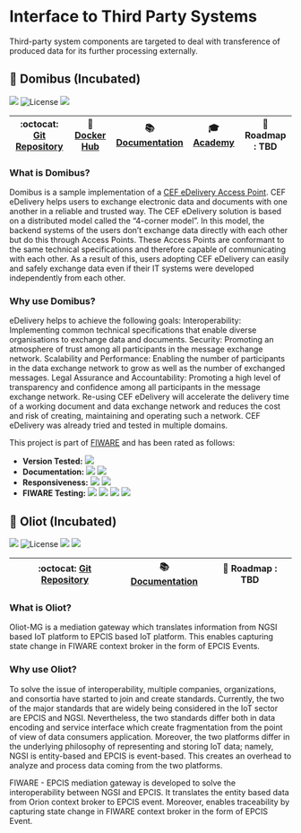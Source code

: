 # Interface to Third Party Systems

Third-party system components are targeted to deal with transference of produced data for its further processing
externally.

## :seedling: Domibus (Incubated)

[![](https://nexus.lab.fiware.org/repository/raw/public/badges/chapters/third-party.svg)](./README.md)
![License](https://img.shields.io/badge/license-EUPL--1.2-orange) ![](https://img.shields.io/badge/tag-5.0-blue.svg)

| :octocat: [Git Repository](https://ec.europa.eu/cefdigital/code/projects/EDELIVERY/repos/domibus) | :whale: [Docker Hub](https://hub.docker.com/r/fiware/domibus-tomcat/) | :books: [Documentation](https://ec.europa.eu/cefdigital/wiki/display/CEFDIGITAL/Domibus) | :mortar_board: [Academy](https://fiware-academy.readthedocs.io/en/latest/third-party/domibus) | :dart: Roadmap : **TBD** |
| ------------------------------------------------------------------------------------------------- | --------------------------------------------------------------------- | ---------------------------------------------------------------------------------------- | --------------------------------------------------------------------------------------------- | ------------------------ |


### What is Domibus?

Domibus is a sample implementation of a
[CEF eDelivery Access Point](https://ec.europa.eu/cefdigital/wiki/display/CEFDIGITAL/Access+Point+software). CEF
eDelivery helps users to exchange electronic data and documents with one another in a reliable and trusted way. The CEF
eDelivery solution is based on a distributed model called the “4-corner model”. In this model, the backend systems of
the users don’t exchange data directly with each other but do this through Access Points. These Access Points are
conformant to the same technical specifications and therefore capable of communicating with each other. As a result of
this, users adopting CEF eDelivery can easily and safely exchange data even if their IT systems were developed
independently from each other.

### Why use Domibus?

eDelivery helps to achieve the following goals: Interoperability: Implementing common technical specifications that
enable diverse organisations to exchange data and documents. Security: Promoting an atmosphere of trust among all
participants in the message exchange network. Scalability and Performance: Enabling the number of participants in the
data exchange network to grow as well as the number of exchanged messages. Legal Assurance and Accountability: Promoting
a high level of transparency and confidence among all participants in the message exchange network. Re-using CEF
eDelivery will accelerate the delivery time of a working document and data exchange network and reduces the cost and
risk of creating, maintaining and operating such a network. CEF eDelivery was already tried and tested in multiple
domains.

This project is part of [FIWARE](https://fiware.org/) and has been rated as follows:

-   **Version Tested:**
    ![](https://img.shields.io/badge/dynamic/json.svg?label=Version&url=https://fiware.github.io/catalogue/json/domibus.json&query=$.version&colorB=blue)
-   **Documentation:**
    ![](https://img.shields.io/badge/dynamic/json.svg?label=Completeness&url=https://fiware.github.io/catalogue/json/domibus.json&query=$.docCompleteness&colorB=blue)
    ![](https://img.shields.io/badge/dynamic/json.svg?label=Usability&url=https://fiware.github.io/catalogue/json/domibus.json&query=$.docSoundness&colorB=blue)
-   **Responsiveness:**
    ![](https://img.shields.io/badge/dynamic/json.svg?label=Time%20to%20Respond&url=https://fiware.github.io/catalogue/json/domibus.json&query=$.timeToCharge&colorB=blue)
    ![](https://img.shields.io/badge/dynamic/json.svg?label=Time%20to%20Fix&url=https://fiware.github.io/catalogue/json/domibus.json&query=$.timeToFix&colorB=blue)
-   **FIWARE Testing:**
    ![](https://img.shields.io/badge/dynamic/json.svg?label=Tests%20Passed&url=https://fiware.github.io/catalogue/json/domibus.json&query=$.failureRate&colorB=blue)
    ![](https://img.shields.io/badge/dynamic/json.svg?label=Scalability&url=https://fiware.github.io/catalogue/json/domibus.json&query=$.scalability&colorB=blue)
    ![](https://img.shields.io/badge/dynamic/json.svg?label=Performance&url=https://fiware.github.io/catalogue/json/domibus.json&query=$.performance&colorB=blue)
    ![](https://img.shields.io/badge/dynamic/json.svg?label=Stability&url=https://fiware.github.io/catalogue/json/domibus.json&query=$.stability&colorB=blue)
    
    

## :seedling: Oliot (Incubated)

[![](https://nexus.lab.fiware.org/repository/raw/public/badges/chapters/third-party.svg)](./README.md)
![License](https://img.shields.io/github/license/yalewkidane/FIWARE_EPCIS_Mediation_Gateway.svg)
![](https://img.shields.io/github/last-commit/yalewkidane/FIWARE_EPCIS_Mediation_Gateway.svg)
![](https://img.shields.io/github/tag/yalewkidane/FIWARE_EPCIS_Mediation_Gateway.svg)

| :octocat: [Git Repository](https://github.com/yalewkidane/FIWARE_EPCIS_Mediation_Gateway) |:books: [Documentation](https://fiware-epcis-gateway.readthedocs.io) | :dart: Roadmap : **TBD** |
| ----------------------------------------------------------------------------------------  | --------------------------------------------------------------------- | ---------------------------------------------------------------------------------------- |
    
### What is Oliot?

Oliot-MG is a mediation gateway which translates information from NGSI based IoT platform to EPCIS based IoT platform. 
This enables capturing state change in FIWARE context broker in the form of EPCIS Events.

### Why use Oliot?

To solve the issue of interoperability, multiple companies, organizations, and consortia have started to join and create standards. Currently, the two of the major standards that are widely being considered in the IoT sector are EPCIS and NGSI. Nevertheless, the two standards differ both in data encoding and service interface which create fragmentation from the point of view of data consumers application. Moreover, the two platforms differ in the underlying philosophy of representing and storing IoT data; namely, NGSI is entity-based and EPCIS is event-based. This creates an overhead to analyze and process data coming from the two platforms.

FIWARE - EPCIS mediation gateway is developed to solve the interoperability between NGSI and EPCIS. It translates the entity based data from Orion context broker to EPCIS event. Moreover, enables traceability by capturing state change in FIWARE context broker in the form of EPCIS Event.


